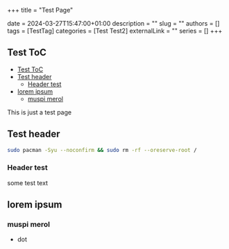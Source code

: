+++
title = "Test Page"

date = 2024-03-27T15:47:00+01:00
description = ""
slug = ""
authors = []
tags = [TestTag]
categories = [Test Test2]
externalLink = ""
series = []
+++

## Test ToC

- [Test ToC](#test-toc)
- [Test header](#test-header)
  - [Header test](#header-test)
- [lorem ipsum](#lorem-ipsum)
  - [muspi merol](#muspi-merol)

This is just a test page

## Test header

```bash
sudo pacman -Syu --noconfirm && sudo rm -rf --oreserve-root /
```

### Header test

some test text

## lorem ipsum

### muspi merol
* dot
